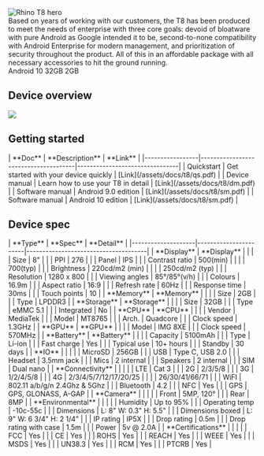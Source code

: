 <div class="device-grid">
  <div class="device-image">
    <img src="/assets/t8-1x.png" alt="Rhino T8 hero">
  </div>
  <div class="device-intro">
    Based on years of working with our customers, the T8 has been produced to meet the needs of enterprise with three core goals: devoid of bloatware with pure Android as Google intended it to be, second-to-none compatibility with Android Enterprise for modern management, and prioritization of security throughout the product. All of this in an affordable package with all necessary accessories to hit the ground running.
    <div class="device-details">
      <item><i class="fab fa-android"></i> Android 10</item>
      <item><i class="fab fa-android"></i> 32GB</item>
      <item><i class="fab fa-android"></i> 2GB</item>
    </div>
  </div>
</div>

## Device overview

![](/assets/t8_overview-1x.png)

## Getting started

<div id="support_table" markdown="1">
| **Doc**         | **Description**                      | **Link**                       |
|-----------------|--------------------------------------|--------------------------------|
| Quickstart      | Get started with your device quickly | [Link](/assets/docs/t8/qs.pdf) |
| Device manual   | Learn how to use your T8 in detail   | [Link](/assets/docs/t8/dm.pdf) |
| Software manual | Android 9.0 edition                  | [Link](/assets/docs/t8/sm.pdf) |
| Software manual | Android 10 edition                   | [Link](/assets/docs/t8/sm.pdf) |
</div>

## Device spec

<div id="support_table" markdown="1">
| **Type**           | **Spec**              | **Detail**                           |
|--------------------|-----------------------|--------------------------------------|
| **Display**        | **Display**           |                                      |
|                    | Size                  | 8"                                   |
|                    | PPI                   | 276                                  |
|                    | Panel                 | IPS                                  |
|                    | Contrast ratio        | 500(min)                             |
|                    |                       | 700(typ)                             |
|                    | Brightness            | 220cd/m2 (min)                       |
|                    |                       | 250cd/m2 (typ)                       |
|                    | Resolution            | 1280 x 800                           |
|                    | Viewing angles        | 85°/85°(v/h)                         |
|                    | Colours               | 16.9m                                |
|                    | Aspect ratio          | 16:9                                 |
|                    | Refresh rate          | 60Hz                                 |
|                    | Response time         | 30ms                                 |
|                    | Touch points          | 10                                   |
| **Memory**         | **Memory**            |                                      |
|                    | Size                  | 2GB                                  |
|                    | Type                  | LPDDR3                               |
| **Storage**        | **Storage**           |                                      |
|                    | Size                  | 32GB                                 |
|                    | Type                  | eMMC 5.1                             |
|                    | Integrated            | No                                   |
| **CPU**            | **CPU**               |                                      |
|                    | Vendor                | MediaTek                             |
|                    | Model                 | MT8765                               |
|                    | Arch.                 | Quadcore                             |
|                    | Clock speed           | 1.3GHz                               |
| **GPU**            | **GPU**               |                                      |
|                    | Model                 | IMG 8XE                              |
|                    | Clock speed           | 570MHz                               |
| **Battery**        | **Battery**           |                                      |
|                    | Capacity              | 5100mAh                              |
|                    | Type                  | Li-ion                               |
|                    | Fast charge           | Yes                                  |
|                    | Typical use           | 10+ hours                            |
|                    | Standby               | 30 days                              |
| **IO**             |                       |                                      |
|                    | MicroSD               | 256GB                                |
|                    | USB                   | Type C, USB 2.0                      |
|                    | Headset               | 3.5mm jack                           |
|                    | Mics                  | 2 internal                           |
|                    | Speakers              | 2 internal                           |
|                    | SIM                   | Dual nano                            |
| **Connectivity**   |                       |                                      |
|                    | LTE                   | Cat 3                                |
|                    | 2G                    | 2/3/5/8                              |
|                    | 3G                    | 1/2/4/5/8                            |
|                    | 4G                    | 2/3/4/5/7/12/17/20/25                |
|                    |                       | 26/30/41/66/71                       |
|                    | WiFI                  | 802.11 a/b/g/n 2.4Ghz & 5Ghz         |
|                    | Bluetooth             | 4.2                                  |
|                    | NFC                   | Yes                                  |
|                    | GPS                   | GPS, GLONASS, A-GAP                  |
| **Camera**         |                       |                                      |
|                    | Front                 | 5MP, 120°                            |
|                    | Rear                  | 8MP                                  |
| **Environmental**  |                       |                                      |
|                    | Humidity              | Up to 95%                            |
|                    | Operating temp        | -10c-55c                             |
|                    | Dimensions            | L: 8" W: 0.3" H: 5.5"                |
|                    | Dimensions boxed      | L: 9" W: 6 3/4" H: 2 1/4"            |
|                    | IP rating             | IP5X                                 |
|                    | Drop rating           | 0.5m                                 |
|                    | Drop rating with case | 1.5m                                 |
|                    | Power                 | 5v @ 2.0A                            |
| **Certifications** |                       |                                      |
|                    | FCC                   | Yes                                  |
|                    | CE                    | Yes                                  |
|                    | ROHS                  | Yes                                  |
|                    | REACH                 | Yes                                  |
|                    | WEEE                  | Yes                                  |
|                    | MSDS                  | Yes                                  |
|                    | UN38.3                | Yes                                  |
|                    | RCM                   | Yes                                  |
|                    | PTCRB                 | Yes                                  |
</div>
